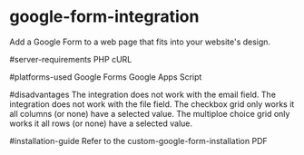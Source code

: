 # google-form-integration
Add a Google Form to a web page that fits into your website's design.

#server-requirements
PHP cURL

#platforms-used
Google Forms
Google Apps Script

#disadvantages
The integration does not work with the email field.
The integration does not work with the file field.
The checkbox grid only works it all columns (or none) have a selected value.
The multiploe choice grid only works it all rows (or none) have a selected value.

#installation-guide
Refer to the custom-google-form-installation PDF


